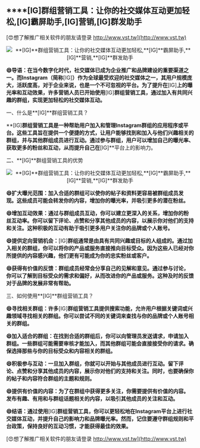 ## ****[IG]**群组营销工具：让你的社交媒体互动更加轻松,**[IG]**霸屏助手,**[IG]**营销,**[IG]**群发助手**

[😍想了解推广相关软件的朋友请登录 http://www.vst.tw](http://www.vst.tw)

 <center><img src="https://vst.tw/MP4/tuiguang/png/4.png" alt="**[IG]**群组营销工具：让你的社交媒体互动更加轻松,**[IG]**霸屏助手,**[IG]**营销,**[IG]**群发助手"></center>

**😄导语：在当今数字化时代，社交媒体已成为企业推广和品牌建设的重要渠道之一。而Instagram（简称**[IG]**）作为全球最受欢迎的社交媒体之一，其用户规模庞大，活跃度高，对于企业来说，也是一个不可忽视的平台。为了提升在**[IG]**上的曝光率和互动效果，许多营销人员已开始使用**[IG]**群组营销工具，通过加入有共同兴趣的群组，实现更加轻松的社交媒体互动。**

一、什么是**[IG]**群组营销工具？

**[IG]**群组营销工具是一种帮助用户加入和管理Instagram群组的应用程序或平台。这些工具旨在提供一个便捷的方式，让用户能够找到和加入与他们兴趣相关的群组，并与其他群组成员进行互动。通过参与群组，用户可以增加自己的曝光率、获取更多的粉丝和互动，从而提升自己在**[IG]**平台上的影响力。

二、**[IG]**群组营销工具的优势

 <center><img src="https://vst.tw/MP4/tuiguang/png/6.png" alt="**[IG]**群组营销工具：让你的社交媒体互动更加轻松,**[IG]**霸屏助手,**[IG]**营销,**[IG]**群发助手"></center>

**😄扩大曝光范围：加入合适的群组可以使你的帖子和资料更容易被群组成员发现。这些成员可能会转发你的内容，增加你的曝光率，并吸引更多的潜在粉丝。**

**😄增加互动效果：通过与群组成员互动，你可以建立更深入的关系，增加你的粉丝互动率。你可以留下评论、点赞和分享其他成员的内容，以展示你对他们的支持和关注。这种积极的互动有助于吸引更多用户关注你的品牌或个人账号。**

**😄提供定向营销机会：**[IG]**群组通常是由具有共同兴趣或目标的人组成的。通过加入相关的群组，你可以将你的产品或服务直接推向目标受众。因为这些人已经对你所提供的内容感兴趣，他们更有可能成为你的忠实粉丝或客户。**

**😄获得有价值的反馈：群组成员经常会分享自己的见解和意见。通过参与讨论，你可以了解到目标受众的需求和偏好，从而改进你的产品或服务。这种及时的反馈对于品牌的发展非常有帮助。**

三、如何使用**[IG]**群组营销工具？

**😄寻找相关群组：许多**[IG]**群组营销工具提供搜索功能，允许用户根据关键词或兴趣领域寻找相关的群组。你可以尝试不同的关键词来查找与你的品牌或个人账号相关的群组。**

**😄加入适合的群组：在找到合适的群组后，你可以向管理员发送请求，申请加入群组。一些群组可能需要审核才能加入，而其他群组可能会直接接受你的请求。确保选择那些与你的目标受众和内容相关的群组。**

**😄积极参与互动：一旦加入群组，你就可以开始与其他成员进行互动。留下评论、点赞和分享其他成员的内容，展示你对他们的支持和关注。同时，也要确保你的帖子和内容符合群组的主题和规则。**

**😄提供有价值的内容：为了在群组中获得更多关注，你需要提供有价值的内容。发布有趣、有用和与群组话题相关的内容，以吸引其他成员的关注和互动。**

**😄结语：通过使用**[IG]**群组营销工具，你可以更轻松地在Instagram平台上进行社交媒体互动，并提升自己的影响力和品牌曝光率。然而，记住要遵守群组规则和平台政策，保持良好的互动习惯，才能获得最佳的效果。**

[😍想了解推广相关软件的朋友请登录 http://www.vst.tw](http://www.vst.tw)



